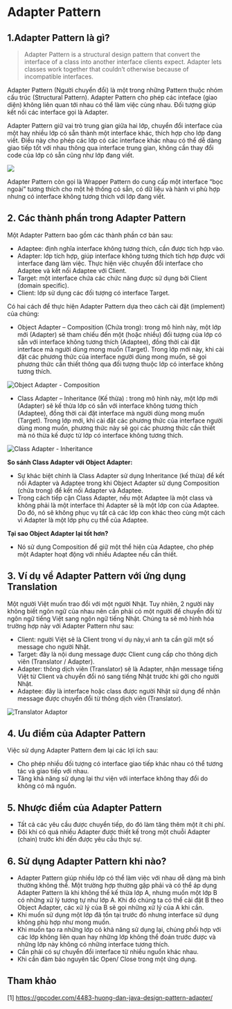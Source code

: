 # Adapter Pattern
## 1.Adapter Pattern là gì?
>Adapter Pattern is a structural design pattern that convert the interface of a class into another interface clients expect. Adapter lets classes work together that couldn’t otherwise because of incompatible interfaces.

Adapter Pattern (Người chuyển đổi) là một trong những Pattern thuộc nhóm cấu trúc (Structural Pattern). Adapter Pattern cho phép các inteface (giao diện) không liên quan tới nhau có thể làm việc cùng nhau. Đối tượng giúp kết nối các interface gọi là Adapter.

Adapter Pattern giữ vai trò trung gian giữa hai lớp, chuyển đổi interface của một hay nhiều lớp có sẵn thành một interface khác, thích hợp cho lớp đang viết. Điều này cho phép các lớp có các interface khác nhau có thể dễ dàng giao tiếp tốt với nhau thông qua interface trung gian, không cần thay đổi code của lớp có sẵn cũng như lớp đang viết.

![](https://gpcoder.com/wp-content/uploads/2018/10/adapter-pattern-example.jpg)

Adapter Pattern còn gọi là Wrapper Pattern do cung cấp một interface “bọc ngoài” tương thích cho một hệ thống có sẵn, có dữ liệu và hành vi phù hợp nhưng có interface không tương thích với lớp đang viết.

## 2. Các thành phần trong Adapter Pattern
Một Adapter Pattern bao gồm các thành phần cơ bản sau:
- Adaptee: định nghĩa interface không tương thích, cần được tích hợp vào.
- Adapter: lớp tích hợp, giúp interface không tương thích tích hợp được với interface đang làm việc. Thực hiện việc chuyển đổi interface cho Adaptee và kết nối Adaptee với Client.
- Target: một interface chứa các chức năng được sử dụng bởi Client (domain specific).
- Client: lớp sử dụng các đối tượng có interface Target.

Có hai cách để thực hiện Adapter Pattern dựa theo cách cài đặt (implement) của chúng:
* Object Adapter – Composition (Chứa trong): trong mô hình này, một lớp mới (Adapter) sẽ tham chiếu đến một (hoặc nhiều) đối tượng của lớp có sẵn với interface không tương thích (Adaptee), đồng thời cài đặt interface mà người dùng mong muốn (Target). Trong lớp mới này, khi cài đặt các phương thức của interface người dùng mong muốn, sẽ gọi phương thức cần thiết thông qua đối tượng thuộc lớp có interface không tương thích.

![Object Adapter - Composition](https://gpcoder.com/wp-content/uploads/2018/10/design-patterns-object-adapter-diagram.png)

* Class Adapter – Inheritance (Kế thừa) : trong mô hình này, một lớp mới (Adapter) sẽ kế thừa lớp có sẵn với interface không tương thích (Adaptee), đồng thời cài đặt interface mà người dùng mong muốn (Target). Trong lớp mới, khi cài đặt các phương thức của interface người dùng mong muốn, phương thức này sẽ gọi các phương thức cần thiết mà nó thừa kế được từ lớp có interface không tương thích.

![Class Adapter - Inheritance](https://gpcoder.com/wp-content/uploads/2018/10/design-patterns-class-adapter-diagram.png)

**So sánh Class Adapter với Object Adapter:**
- Sự khác biệt chính là Class Adapter sử dụng Inheritance (kế thừa) để kết nối Adapter và Adaptee trong khi Object Adapter sử dụng Composition (chứa trong) để kết nối Adapter và Adaptee.
- Trong cách tiếp cận Class Adapter, nếu một Adaptee là một class và không phải là một interface thì Adapter sẽ là một lớp con của Adaptee. Do đó, nó sẽ không phục vụ tất cả các lớp con khác theo cùng một cách vì Adapter là một lớp phụ cụ thể của Adaptee.

**Tại sao Object Adapter lại tốt hơn?**
- Nó sử dụng Composition để giữ một thể hiện của Adaptee, cho phép một Adapter hoạt động với nhiều Adaptee nếu cần thiết.

## 3. Ví dụ về Adapter Pattern với ứng dụng Translation
Một người Việt muốn trao đổi với một người Nhật. Tuy nhiên, 2 người này không biết ngôn ngữ của nhau nên cần phải có một người để chuyển đổi từ ngôn ngữ tiếng Việt sang ngôn ngữ tiếng Nhật. Chúng ta sẽ mô hình hóa trường hợp này với Adapter Pattern như sau:
- Client: người Việt sẽ là Client trong ví dụ này,vì anh ta cần gửi một số message cho người Nhật.
- Target: đây là nội dung message được Client cung cấp cho thông dịch viên (Translator / Adapter).
- Adapter: thông dịch viên (Translator) sẽ là Adapter, nhận message tiếng Việt từ Client và chuyển đổi nó sang tiếng Nhật trước khi gởi cho người Nhật.
- Adaptee: đây là interface hoặc class được người Nhật sử dụng để nhận message được chuyển đổi từ thông dịch viên (Translator).

![Translator Adaptor](https://gpcoder.com/wp-content/uploads/2018/10/design-patterns-adapter-diagram-translator-example.png)

## 4. Ưu điểm của Adapter Pattern
Việc sử dụng Adapter Pattern đem lại các lợi ích sau:
- Cho phép nhiều đối tượng có interface giao tiếp khác nhau có thể tương tác và giao tiếp với nhau.
- Tăng khả năng sử dụng lại thư viện với interface không thay đổi do không có mã nguồn.

## 5. Nhược điểm của Adapter Pattern
- Tất cả các yêu cầu được chuyển tiếp, do đó làm tăng thêm một ít chi phí.
- Đôi khi có quá nhiều Adapter được thiết kế trong một chuỗi Adapter (chain) trước khi đến được yêu cầu thực sự.

## 6. Sử dụng Adapter Pattern khi nào?
- Adapter Pattern giúp nhiều lớp có thể làm việc với nhau dễ dàng mà bình thường không thể. Một trường hợp thường gặp phải và có thể áp dụng Adapter Pattern là khi không thể kế thừa lớp A, nhưng muốn một lớp B có những xử lý tương tự như lớp A. Khi đó chúng ta có thể cài đặt B theo Object Adapter, các xử lý của B sẽ gọi những xử lý của A khi cần.
- Khi muốn sử dụng một lớp đã tồn tại trước đó nhưng interface sử dụng không phù hợp như mong muốn.
- Khi muốn tạo ra những lớp có khả năng sử dụng lại, chúng phối hợp với các lớp không liên quan hay những lớp không thể đoán trước được và những lớp này không có những interface tương thích.
- Cần phải có sự chuyển đổi interface từ nhiều nguồn khác nhau.
- Khi cần đảm bảo nguyên tắc Open/ Close trong một ứng dụng.

## Tham khảo
[1] https://gpcoder.com/4483-huong-dan-java-design-pattern-adapter/
